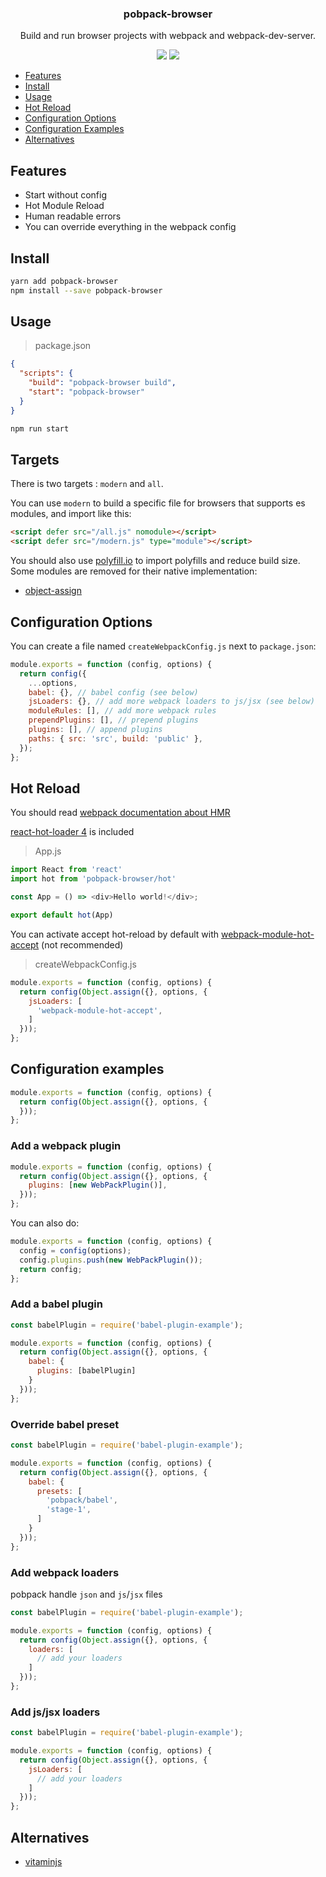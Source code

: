 <h3 align="center">
  pobpack-browser
</h3>

<p align="center">
  Build and run browser projects with webpack and webpack-dev-server.
</p>

<p align="center">
  <a href="https://npmjs.org/package/pobpack-browser"><img src="https://img.shields.io/npm/v/pobpack-browser.svg?style=flat-square"></a>
  <a href="https://david-dm.org/christophehurpeau/pobpack?path=packages/pobpack-browser"><img src="https://david-dm.org/christophehurpeau/pobpack.svg?path=packages/pobpack-browser?style=flat-square"></a>
</p>

* [Features](#features)
* [Install](#install)
* [Usage](#usage)
* [Hot Reload](#hot-reload)
* [Configuration Options](#configuration-options)
* [Configuration Examples](#configuration-examples)
* [Alternatives](#alternatives)

## Features

- Start without config
- Hot Module Reload
- Human readable errors
- You can override everything in the webpack config

## Install

```bash
yarn add pobpack-browser
npm install --save pobpack-browser
```

## Usage

> package.json

```json
{
  "scripts": {
    "build": "pobpack-browser build",
    "start": "pobpack-browser"
  }
}
```

```bash
npm run start
```

## Targets

There is two targets : `modern` and `all`.

You can use `modern` to build a specific file for browsers that supports es modules, and import like this:

```html
<script defer src="/all.js" nomodule></script>
<script defer src="/modern.js" type="module"></script>
```

You should also use [polyfill.io](https://polyfill.io) to import polyfills and reduce build size. Some modules are removed for their native implementation:

- [object-assign](https://www.npmjs.com/package/object-assign)

## Configuration Options

You can create a file named `createWebpackConfig.js` next to `package.json`:

```js
module.exports = function (config, options) {
  return config({
    ...options,
    babel: {}, // babel config (see below)
    jsLoaders: {}, // add more webpack loaders to js/jsx (see below)
    moduleRules: [], // add more webpack rules
    prependPlugins: [], // prepend plugins
    plugins: [], // append plugins
    paths: { src: 'src', build: 'public' },
  });
};
```


## Hot Reload

You should read [webpack documentation about HMR](https://webpack.github.io/docs/hot-module-replacement.html)

[react-hot-loader 4](https://www.npmjs.com/package/react-hot-loader) is included
      
> App.js

```js
import React from 'react'
import hot from 'pobpack-browser/hot'

const App = () => <div>Hello world!</div>;

export default hot(App)

```

You can activate accept hot-reload by default with [webpack-module-hot-accept](https://www.npmjs.com/package/webpack-module-hot-accept) (not recommended)

> createWebpackConfig.js

```js
module.exports = function (config, options) {
  return config(Object.assign({}, options, {
    jsLoaders: [
      'webpack-module-hot-accept',
    ]
  }));
};
```

## Configuration examples

```js
module.exports = function (config, options) {
  return config(Object.assign({}, options, {
  }));
};
```

### Add a webpack plugin

```js
module.exports = function (config, options) {
  return config(Object.assign({}, options, {
    plugins: [new WebPackPlugin()],
  }));
};
```

You can also do:

```js
module.exports = function (config, options) {
  config = config(options);
  config.plugins.push(new WebPackPlugin());
  return config;
};
```

### Add a babel plugin

```js
const babelPlugin = require('babel-plugin-example');

module.exports = function (config, options) {
  return config(Object.assign({}, options, {
    babel: {
      plugins: [babelPlugin]
    }
  }));
};
```

### Override babel preset

```js
const babelPlugin = require('babel-plugin-example');

module.exports = function (config, options) {
  return config(Object.assign({}, options, {
    babel: {
      presets: [
        'pobpack/babel',
        'stage-1',
      ]
    }
  }));
};
```

### Add webpack loaders

pobpack handle `json` and `js`/`jsx` files

```js
const babelPlugin = require('babel-plugin-example');

module.exports = function (config, options) {
  return config(Object.assign({}, options, {
    loaders: [
      // add your loaders
    ]
  }));
};
```

### Add js/jsx loaders

```js
const babelPlugin = require('babel-plugin-example');

module.exports = function (config, options) {
  return config(Object.assign({}, options, {
    jsLoaders: [
      // add your loaders
    ]
  }));
};
```

## Alternatives

- [vitaminjs](https://www.npmjs.com/package/vitaminjs)
